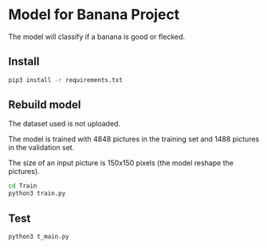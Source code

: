 # Model for Banana Project

The model will classify if a banana is good or flecked.

## Install

```bash
pip3 install -r requirements.txt
```

## Rebuild model

The dataset used is not uploaded.

The model is trained with 4848 pictures in the training set and 1488 pictures in the validation set.

The size of an input picture is 150x150 pixels (the model reshape the pictures).

```bash
cd Train
python3 train.py
```

## Test

```bash
python3 t_main.py
```